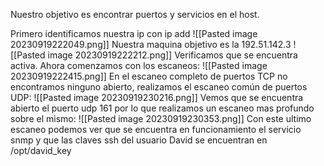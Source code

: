 Nuestro objetivo es encontrar puertos y servicios en el host.

Primero identificamos nuestra ip con ip add
![[Pasted image 20230919222049.png]]
Nuestra maquina objetivo es la 192.51.142.3
![[Pasted image 20230919222212.png]]
Verificamos que se encuentra activa.
Ahora comenzamos con los escaneos:
![[Pasted image 20230919222415.png]]
En el escaneo completo de puertos TCP no encontramos ninguno abierto, realizamos el escaneo común de puertos UDP:
![[Pasted image 20230919230216.png]]
Vemos que se encuentra abierto el puerto udp 161 por lo que realizamos un escaneo mas profundo sobre el mismo:
![[Pasted image 20230919230353.png]]
Con este ultimo escaneo podemos ver que se encuentra en funcionamiento el servicio snmp y que las claves ssh del usuario David se encuentran en /opt/david_key